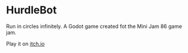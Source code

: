 # HurdleBot

Run in circles infinitely.
A Godot game created fot the Mini Jam 86 game jam.

Play it on [itch.io](https://gustavorubo.itch.io/hurdlebot)